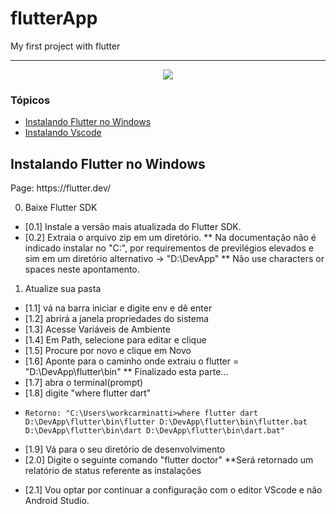 # flutterApp
My first project with flutter

<hr>

<p align="center">
   <img src="http://img.shields.io/static/v1?label=STATUS&message=EM%20DESENVOLVIMENTO&color=RED&style=for-the-badge" #vitrinedev/>
</p>

### Tópicos 

- [Instalando Flutter no Windows](#instalando-flutter)
- [Instalando Vscode](#instalando-vscode)

## Instalando Flutter no Windows
<p align="justify">
Page: https://flutter.dev/

0. Baixe Flutter SDK

* [0.1] Instale a versão mais atualizada do Flutter SDK.  
* [0.2] Extraia o arquivo zip em um diretório. 
   ** Na documentação não é indicado instalar no "C:\", por requirementos de previlégios elevados e sim em um diretório alternativo -> "D:\DevApp\"
   ** Não use characters or spaces neste apontamento.

1. Atualize sua pasta

* [1.1] vá na barra iniciar e digite env e dê enter
* [1.2] abrirá a janela propriedades do sistema
* [1.3] Acesse Variáveis de Ambiente
* [1.4] Em Path, selecione para editar e clique
* [1.5] Procure por novo e clique em Novo
* [1.6] Aponte para o caminho onde extraiu o flutter = "D:\DevApp\flutter\bin"
   ** Finalizado esta parte...
* [1.7] abra o terminal(prompt)
* [1.8] digite "where flutter dart"
- `Retorno:
           "C:\Users\workcarminatti>where flutter dart
            D:\DevApp\flutter\bin\flutter
            D:\DevApp\flutter\bin\flutter.bat
            D:\DevApp\flutter\bin\dart
            D:\DevApp\flutter\bin\dart.bat"`
* [1.9] Vá para o seu diretório de desenvolvimento
* [2.0] Digite o seguinte comando "flutter doctor"
  **Será retornado um relatório de status referente as instalações

</p>

* [2.1] Vou optar por continuar a configuração com o editor VScode e não Android Studio.
